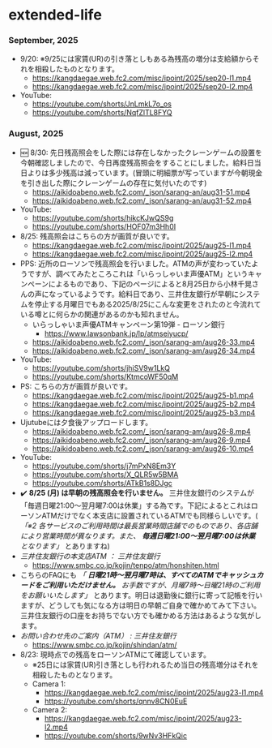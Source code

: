 # extended-life

### September, 2025 
- 9/20: ※9/25には家賃(UR)の引き落としもある為残高の増分は支給額からそれを相殺したものとなります。
  - https://kangdaegae.web.fc2.com/misc/ipoint/2025/sep20-l1.mp4
  - https://kangdaegae.web.fc2.com/misc/ipoint/2025/sep20-l2.mp4
- YouTube: 
  - https://youtube.com/shorts/JnLmkL7o_os
  - https://youtube.com/shorts/NqfZlTL8FYQ

### August, 2025 
- :new: 8/30: 先日残高照会をした際には存在しなかったクレーンゲームの設置を今朝確認しましたので、今日再度残高照会をすることにしました。給料日当日よりは多少残高は減っています。(冒頭に明細票が写っていますが今朝現金を引き出した際にクレーンゲームの存在に気付いたのです) 
  - https://aikidoabeno.web.fc2.com/_json/sarang-an/aug31-51.mp4
  - https://aikidoabeno.web.fc2.com/_json/sarang-an/aug31-52.mp4
- YouTube: 
  - https://youtube.com/shorts/hikcKJwQS9g
  - https://youtube.com/shorts/HOF07m3Hh0I
- 8/25: 残高照会はこちらの方が画質が良いです。 
  - https://kangdaegae.web.fc2.com/misc/ipoint/2025/aug25-l1.mp4
  - https://kangdaegae.web.fc2.com/misc/ipoint/2025/aug25-l2.mp4
- PPS: 近所のローソンで残高照会を行いました。ATMの声が変わっていたようですが、調べてみたところこれは「いらっしゃいま声優ATM」というキャンペーンによるものであり、下記のページによると8月25日から小林千晃さんの声になっているようです。給料日であり、三井住友銀行が早朝にシステムを停止する月曜日でもある2025/8/25にこんな変更をされたのと今流れている噂とに何らかの関連があるのかも知れません。 
  - いらっしゃいま声優ATMキャンペーン第19弾 - ローソン銀行 
    - https://www.lawsonbank.jp/lp/atmseiyucp/
  - https://aikidoabeno.web.fc2.com/_json/sarang-am/aug26-33.mp4
  - https://aikidoabeno.web.fc2.com/_json/sarang-am/aug26-34.mp4
- YouTube: 
  - https://youtube.com/shorts/jhiSV9w1LkQ
  - https://youtube.com/shorts/KtmcoWF50qM
- PS: こちらの方が画質が良いです。 
  - https://kangdaegae.web.fc2.com/misc/ipoint/2025/aug25-b1.mp4
  - https://kangdaegae.web.fc2.com/misc/ipoint/2025/aug25-b2.mp4
  - https://kangdaegae.web.fc2.com/misc/ipoint/2025/aug25-b3.mp4
- Ujutubeには夕食後アップロードします。 
  - https://aikidoabeno.web.fc2.com/_json/sarang-am/aug26-8.mp4
  - https://aikidoabeno.web.fc2.com/_json/sarang-am/aug26-9.mp4
  - https://aikidoabeno.web.fc2.com/_json/sarang-am/aug26-10.mp4
- YouTube: 
  - https://youtube.com/shorts/j7mPxN8Em3Y
  - https://youtube.com/shorts/X_QLR5w5BMA
  - https://youtube.com/shorts/ATkB1s8DJgc
- :heavy_check_mark: **8/25 (月) は早朝の残高照会を行いません。** 三井住友銀行のシステムが「毎週日曜21:00～翌月曜7:00は休業」する為です。下記によるとこれはローソンATMだけでなく本支店に設置されているATMでも同様らしいです。( *「※2 各サービスのご利用時間は最長営業時間店舗でのものであり、各店舗により営業時間が異なります。また、 **毎週日曜21:00～翌月曜7:00は休業** となります」* とありますね) 
- *三井住友銀行の本支店ATM ： 三井住友銀行* 
  - https://www.smbc.co.jp/kojin/tenpo/atm/honshiten.html
- こちらのFAQにも *「 **日曜21時～翌月曜7時は、すべてのATMでキャッシュカードをご利用いただけません。** お手数ですが、月曜7時～日曜21時のご利用をお願いいたします」* とあります。明日は退勤後に銀行に寄って記帳を行いますが、どうしても気になる方は明日の早朝ご自身で確かめてみて下さい。三井住友銀行の口座をお持ちでない方でも確かめる方法はあるような気がします。 
- *お問い合わせ先のご案内（ATM） : 三井住友銀行* 
  - https://www.smbc.co.jp/kojin/shindan/atm/
- 8/23: 現時点での残高をローソンATMにて確認しています。 
  - ※25日には家賃(UR)引き落としも行われるため当日の残高増分はそれを相殺したものとなります。
  - Camera 1: 
    - https://kangdaegae.web.fc2.com/misc/ipoint/2025/aug23-l1.mp4
    - https://youtube.com/shorts/qnnv8CN0EuE
  - Camera 2: 
    - https://kangdaegae.web.fc2.com/misc/ipoint/2025/aug23-l2.mp4
    - https://youtube.com/shorts/9wNv3HFkQic
